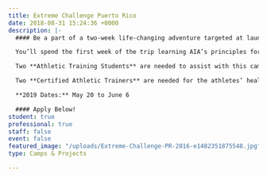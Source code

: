 ```yaml
---
title: Extreme Challenge Puerto Rico
date: 2018-08-31 15:24:36 +0000
description: |-
  #### Be a part of a two-week life-changing adventure targeted at launching movements of evangelism and discipleship on the universities in Puerto Rico and the United States.

  You’ll spend the first week of the trip learning AIA’s principles for athletic competition, focused on combining your sport and faith. During week two, you’ll explore the beauty of the island while serving on university campuses and throughout the community.

  Two **Athletic Training Students** are needed to assist with this camp.

  Two **Certified Athletic Trainers** are needed for the athletes’ healthcare needs (minimum one week commitment).

  **2019 Dates:** May 20 to June 6

  #### Apply Below!
student: true
professional: true
staff: false
event: false
featured_image: "/uploads/Extreme-Challenge-PR-2016-e1482351875548.jpg"
type: Camps & Projects

---
```

